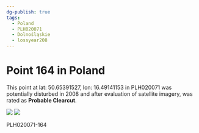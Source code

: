 ```yaml
---
dg-publish: true
tags:
  - Poland
  - PLH020071
  - Dolnośląskie
  - lossyear208
---
```


# Point 164 in Poland

This point at lat: 50.65391527, lon: 16.49141153 in PLH020071 was potentially disturbed in 2008 and after evaluation of satellite imagery, was rated as **Probable Clearcut**.

<div class='juxtapose' data-showcredits='false'>
<img src='https://baserow-backend-production20240528124524339000000001.s3.amazonaws.com/user_files/vHOyVPI4U7tGhGA93qC9N1VGTwgEo5Gy_fd26941d496d8158dc533515e171314fe7b17a65637284706f37b5551e55b7d2.png' data-label='October 2003' />
<img src='https://baserow-backend-production20240528124524339000000001.s3.amazonaws.com/user_files/hAJUA382xX5Y7ymKEgyX1wiXe5AKzvjO_e40cb1f47efed4c80affe8f576b77449208af3fab881aad2f2853586bbb8b38d.png' data-label='October 2013' />
</div>

PLH020071-164